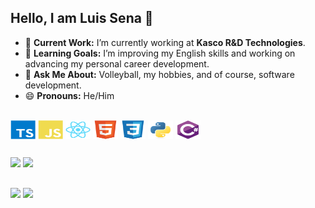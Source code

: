 ## Hello, I am Luis Sena 👋

- 🔭 **Current Work:** I’m currently working at **Kasco R&D Technologies**.
- 🌱 **Learning Goals:** I’m improving my English skills and working on advancing my personal career development.
- 💬 **Ask Me About:** Volleyball, my hobbies, and of course, software development.
- 😄 **Pronouns:** He/Him

<div style="display: inline_block"><br>
  <img align="center" alt="Luis-Ts" height="30" width="40" src="https://raw.githubusercontent.com/devicons/devicon/master/icons/typescript/typescript-plain.svg">
  <img align="center" alt="Luis-Js" height="30" width="40" src="https://raw.githubusercontent.com/devicons/devicon/master/icons/javascript/javascript-plain.svg">
  <img align="center" alt="Luis-React" height="30" width="40" src="https://raw.githubusercontent.com/devicons/devicon/master/icons/react/react-original.svg">
  <img align="center" alt="Luis-HTML" height="30" width="40" src="https://raw.githubusercontent.com/devicons/devicon/master/icons/html5/html5-original.svg">
  <img align="center" alt="Luis-CSS" height="30" width="40" src="https://raw.githubusercontent.com/devicons/devicon/master/icons/css3/css3-original.svg">
  <img align="center" alt="Luis-Python" height="30" width="40" src="https://raw.githubusercontent.com/devicons/devicon/master/icons/python/python-original.svg">
  <img align="center" alt="Luis-Csharp" height="30" width="40" src="https://raw.githubusercontent.com/devicons/devicon/master/icons/csharp/csharp-original.svg">
</div>

##
<div> 
  <a href="https://www.linkedin.com/in/senaluisgf/" target="_blank"><img src="https://img.shields.io/badge/-LinkedIn-%230077B5?style=for-the-badge&logo=linkedin&logoColor=white" target="_blank"></a> 
  <a href = "mailto:sena.luisgf@gmail.com"><img src="https://img.shields.io/badge/-Gmail-%23333?style=for-the-badge&logo=gmail" target="_blank"></a>
</div>

##
<div>
  <img height="180em" src="https://github-readme-stats.vercel.app/api?username=senaluisgf&show_icons=true&theme=dark">
  <img height="180em" src="https://github-readme-stats.vercel.app/api/top-langs/?username=senaluisgf&layout=compact&theme=dark">
</div>
